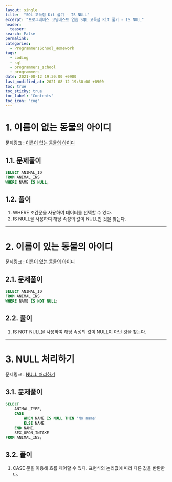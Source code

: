 ```yaml
---
layout: single
title:  "SQL 고득점 Kit 풀기 - IS NULL"
excerpt: "프로그래머스 코딩테스트 연습 SQL 고득점 Kit 풀기 - IS NULL"
header:
  teaser: 
search: False
permalink:
categories: 
  - ProgrammersSchool_Homework
tags:
  - coding
  - sql
  - programmers_school
  - programmers
date: 2021-08-12 19:30:00 +0900
last_modified_at: 2021-08-12 19:30:00 +0900
toc: true
toc_sticky: true
toc_label: "Contents"
toc_icon: "cog"
---
```


# 1. 이름이 없는 동물의 아이디

문제링크 : [이름이 없는 동물의 아이디](https://programmers.co.kr/learn/courses/30/lessons/59039)

## 1.1. 문제풀이

```sql
SELECT ANIMAL_ID
FROM ANIMAL_INS
WHERE NAME IS NULL;
```

## 1.2. 풀이
1. WHERE 조건문을 사용하여 데이터를 선택할 수 있다.
2. IS NULL을 사용하여 해당 속성의 값이 NULL인 것을 찾는다.

---

# 2. 이름이 있는 동물의 아이디

문제링크 : [이름이 있는 동물의 아이디](https://programmers.co.kr/learn/courses/30/lessons/59407)

## 2.1. 문제풀이

```sql
SELECT ANIMAL_ID
FROM ANIMAL_INS
WHERE NAME IS NOT NULL;
```

## 2.2. 풀이
1. IS NOT NULL을 사용하여 해당 속성의 값이 NULL이 아닌 것을 찾는다.

---

# 3. NULL 처리하기

문제링크 : [NULL 처리하기](https://programmers.co.kr/learn/courses/30/lessons/59410)

## 3.1. 문제풀이

```sql
SELECT
    ANIMAL_TYPE,
    CASE
        WHEN NAME IS NULL THEN 'No name'
        ELSE NAME
    END NAME,
    SEX_UPON_INTAKE
FROM ANIMAL_INS;
```

## 3.2. 풀이
1. CASE 문을 이용해 흐름 제어할 수 있다. 표현식의 논리값에 따라 다른 값을 반환한다.

